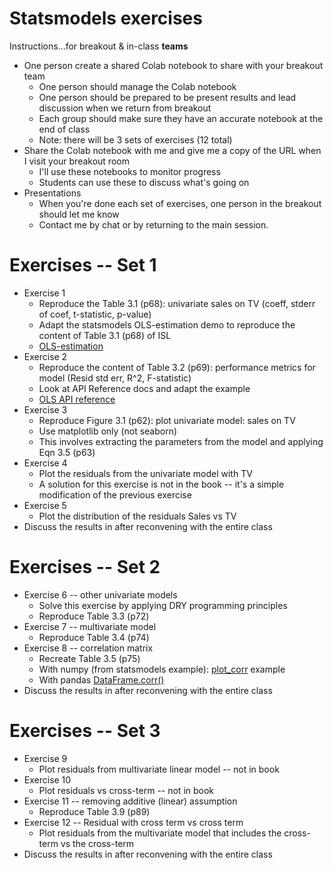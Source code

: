 
# Statsmodels exercises

Instructions...for breakout & in-class **teams**

* One person create a shared Colab notebook to share with your breakout team
  * One person should manage the Colab notebook
  * One person should be prepared to be present results and lead discussion when we return from breakout
  * Each group should make sure they have an accurate notebook at the end of class
  * Note: there will be 3 sets of exercises (12 total)
* Share the Colab notebook with me and give me a copy of the URL when I visit your breakout room
  * I'll use these notebooks to monitor progress
  * Students can use these to discuss what's going on
* Presentations
  * When you're done each set of exercises, one person in the breakout should let me know
  * Contact me by chat or by returning to the main session.

# Exercises -- Set 1

* Exercise 1
  * Reproduce the Table 3.1 (p68): univariate sales on TV (coeff, stderr of coef, t-statistic, p-value)
  * Adapt the statsmodels OLS-estimation demo to reproduce the content of Table 3.1 (p68) of ISL
  * [OLS-estimation](https://www.statsmodels.org/stable/examples/notebooks/generated/ols.html#OLS-estimation)
* Exercise 2
  * Reproduce the content of Table 3.2 (p69): performance metrics for model (Resid std err, R^2, F-statistic)
  * Look at API Reference docs and adapt the example
  * [OLS API reference](https://www.statsmodels.org/stable/generated/statsmodels.regression.linear_model.OLS.html)
* Exercise 3
  * Reproduce Figure 3.1 (p62): plot univariate model: sales on TV
  * Use matplotlib only (not seaborn)
  * This involves extracting the parameters from the model and applying Eqn 3.5 (p63)
* Exercise 4
  * Plot the residuals from the univariate model with TV
  * A solution for this exercise is not in the book -- it's a simple modification of the previous exercise
* Exercise 5
  * Plot the distribution of the residuals Sales vs TV
* Discuss the results in after reconvening with the entire class

# Exercises -- Set 2

* Exercise 6 -- other univariate models
  * Solve this exercise by applying DRY programming principles
  * Reproduce Table 3.3 (p72)
* Exercise 7 -- multivariate model
  * Reproduce Table 3.4 (p74)
* Exercise 8 -- correlation matrix
  * Recreate Table 3.5 (p75)
  * With numpy (from statsmodels example): [plot_corr](https://www.statsmodels.org/dev/generated/statsmodels.graphics.correlation.plot_corr.html) example
  * With pandas [DataFrame.corr()](https://pandas.pydata.org/docs/reference/api/pandas.DataFrame.corr.html)
* Discuss the results in after reconvening with the entire class

# Exercises -- Set 3

* Exercise 9
  * Plot residuals from multivariate linear model -- not in book
* Exercise 10
  * Plot residuals vs cross-term -- not in book
* Exercise 11 -- removing additive (linear) assumption
  * Reproduce Table 3.9 (p89)
* Exercise 12 -- Residual with cross term vs cross term
  * Plot residuals from the multivariate model that includes the cross-term vs the cross-term
* Discuss the results in after reconvening with the entire class
